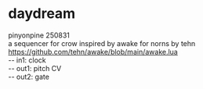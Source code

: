 # daydream
pinyonpine 250831  
a sequencer for crow inspired by awake for norns by tehn https://github.com/tehn/awake/blob/main/awake.lua  
-- in1: clock  
-- out1: pitch CV  
-- out2: gate  
